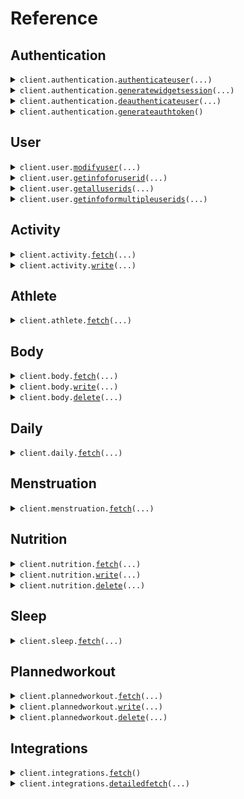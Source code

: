 # Reference
## Authentication
<details><summary><code>client.authentication.<a href="src/terra/authentication/client.py">authenticateuser</a>(...)</code></summary>
<dl>
<dd>

#### 📝 Description

<dl>
<dd>

<dl>
<dd>

Creates a login link that allows end users to connect their fitness tracking account
</dd>
</dl>
</dd>
</dl>

#### 🔌 Usage

<dl>
<dd>

<dl>
<dd>

```python
from terra import Terra

client = Terra(
    dev_id="YOUR_DEV_ID",
    api_key="YOUR_API_KEY",
)
client.authentication.authenticateuser(
    resource="FITBIT",
)

```
</dd>
</dl>
</dd>
</dl>

#### ⚙️ Parameters

<dl>
<dd>

<dl>
<dd>

**resource:** `str` — Provider resource identifier (e.g., 'FITBIT', 'GARMIN', 'OURA'). See "Get detailed list of integrations" for available providers
    
</dd>
</dl>

<dl>
<dd>

**language:** `typing.Optional[str]` 
    
</dd>
</dl>

<dl>
<dd>

**reference_id:** `typing.Optional[str]` 
    
</dd>
</dl>

<dl>
<dd>

**auth_success_redirect_url:** `typing.Optional[str]` 
    
</dd>
</dl>

<dl>
<dd>

**auth_failure_redirect_url:** `typing.Optional[str]` 
    
</dd>
</dl>

<dl>
<dd>

**request_options:** `typing.Optional[RequestOptions]` — Request-specific configuration.
    
</dd>
</dl>
</dd>
</dl>


</dd>
</dl>
</details>

<details><summary><code>client.authentication.<a href="src/terra/authentication/client.py">generatewidgetsession</a>(...)</code></summary>
<dl>
<dd>

#### 📝 Description

<dl>
<dd>

<dl>
<dd>

Generates a link to redirect an end user to for them to select an integration and log in with their fitness data provider
</dd>
</dl>
</dd>
</dl>

#### 🔌 Usage

<dl>
<dd>

<dl>
<dd>

```python
from terra import Terra

client = Terra(
    dev_id="YOUR_DEV_ID",
    api_key="YOUR_API_KEY",
)
client.authentication.generatewidgetsession()

```
</dd>
</dl>
</dd>
</dl>

#### ⚙️ Parameters

<dl>
<dd>

<dl>
<dd>

**providers:** `typing.Optional[str]` — Comma separated list of providers to display on the device selection page. This overrides your selected sources on your dashboard
    
</dd>
</dl>

<dl>
<dd>

**language:** `typing.Optional[str]` — Display language of the widget
    
</dd>
</dl>

<dl>
<dd>

**reference_id:** `typing.Optional[str]` — Identifier of the end user on your system, such as a user ID or email associated with them
    
</dd>
</dl>

<dl>
<dd>

**auth_success_redirect_url:** `typing.Optional[str]` — URL the user is redirected to upon successful authentication
    
</dd>
</dl>

<dl>
<dd>

**auth_failure_redirect_url:** `typing.Optional[str]` — URL the user is redirected to upon unsuccessful authentication
    
</dd>
</dl>

<dl>
<dd>

**request_options:** `typing.Optional[RequestOptions]` — Request-specific configuration.
    
</dd>
</dl>
</dd>
</dl>


</dd>
</dl>
</details>

<details><summary><code>client.authentication.<a href="src/terra/authentication/client.py">deauthenticateuser</a>(...)</code></summary>
<dl>
<dd>

#### 📝 Description

<dl>
<dd>

<dl>
<dd>

Deletes all records of the user on Terra's end, revoking Terra's access to their data
</dd>
</dl>
</dd>
</dl>

#### 🔌 Usage

<dl>
<dd>

<dl>
<dd>

```python
from terra import Terra

client = Terra(
    dev_id="YOUR_DEV_ID",
    api_key="YOUR_API_KEY",
)
client.authentication.deauthenticateuser(
    user_id="user_id",
)

```
</dd>
</dl>
</dd>
</dl>

#### ⚙️ Parameters

<dl>
<dd>

<dl>
<dd>

**user_id:** `str` — Terra user ID (UUID format) to deauthenticate and remove from Terra system
    
</dd>
</dl>

<dl>
<dd>

**request_options:** `typing.Optional[RequestOptions]` — Request-specific configuration.
    
</dd>
</dl>
</dd>
</dl>


</dd>
</dl>
</details>

<details><summary><code>client.authentication.<a href="src/terra/authentication/client.py">generateauthtoken</a>()</code></summary>
<dl>
<dd>

#### 📝 Description

<dl>
<dd>

<dl>
<dd>

Creates a token to be used with initConnection() functions in the Terra mobile SDKs in order to create a user record for Apple Health or Samsung Health (or equivalent)
</dd>
</dl>
</dd>
</dl>

#### 🔌 Usage

<dl>
<dd>

<dl>
<dd>

```python
from terra import Terra

client = Terra(
    dev_id="YOUR_DEV_ID",
    api_key="YOUR_API_KEY",
)
client.authentication.generateauthtoken()

```
</dd>
</dl>
</dd>
</dl>

#### ⚙️ Parameters

<dl>
<dd>

<dl>
<dd>

**request_options:** `typing.Optional[RequestOptions]` — Request-specific configuration.
    
</dd>
</dl>
</dd>
</dl>


</dd>
</dl>
</details>

## User
<details><summary><code>client.user.<a href="src/terra/user/client.py">modifyuser</a>(...)</code></summary>
<dl>
<dd>

#### 📝 Description

<dl>
<dd>

<dl>
<dd>

Update a Terra user's reference_id or active status
</dd>
</dl>
</dd>
</dl>

#### 🔌 Usage

<dl>
<dd>

<dl>
<dd>

```python
from terra import Terra

client = Terra(
    dev_id="YOUR_DEV_ID",
    api_key="YOUR_API_KEY",
)
client.user.modifyuser(
    user_id="user_id",
)

```
</dd>
</dl>
</dd>
</dl>

#### ⚙️ Parameters

<dl>
<dd>

<dl>
<dd>

**user_id:** `str` — Terra user ID to update
    
</dd>
</dl>

<dl>
<dd>

**reference_id:** `typing.Optional[str]` — Identifier on your system to associate with this user
    
</dd>
</dl>

<dl>
<dd>

**active:** `typing.Optional[bool]` — Whether the user should remain active
    
</dd>
</dl>

<dl>
<dd>

**request_options:** `typing.Optional[RequestOptions]` — Request-specific configuration.
    
</dd>
</dl>
</dd>
</dl>


</dd>
</dl>
</details>

<details><summary><code>client.user.<a href="src/terra/user/client.py">getinfoforuserid</a>(...)</code></summary>
<dl>
<dd>

#### 📝 Description

<dl>
<dd>

<dl>
<dd>

Used to query for information on one Terra user ID, or to query for all registered Terra User objects under one reference ID
</dd>
</dl>
</dd>
</dl>

#### 🔌 Usage

<dl>
<dd>

<dl>
<dd>

```python
from terra import Terra

client = Terra(
    dev_id="YOUR_DEV_ID",
    api_key="YOUR_API_KEY",
)
client.user.getinfoforuserid()

```
</dd>
</dl>
</dd>
</dl>

#### ⚙️ Parameters

<dl>
<dd>

<dl>
<dd>

**user_id:** `typing.Optional[str]` — user ID to query for
    
</dd>
</dl>

<dl>
<dd>

**reference_id:** `typing.Optional[str]` — reference ID to query for
    
</dd>
</dl>

<dl>
<dd>

**request_options:** `typing.Optional[RequestOptions]` — Request-specific configuration.
    
</dd>
</dl>
</dd>
</dl>


</dd>
</dl>
</details>

<details><summary><code>client.user.<a href="src/terra/user/client.py">getalluserids</a>(...)</code></summary>
<dl>
<dd>

#### 📝 Description

<dl>
<dd>

<dl>
<dd>

Used to query for information for all Terra User IDs. Supports optional pagination via `page` and `per_page`. If `page` is not provided, it returns all users in one go (backwards compatibility).
</dd>
</dl>
</dd>
</dl>

#### 🔌 Usage

<dl>
<dd>

<dl>
<dd>

```python
from terra import Terra

client = Terra(
    dev_id="YOUR_DEV_ID",
    api_key="YOUR_API_KEY",
)
client.user.getalluserids()

```
</dd>
</dl>
</dd>
</dl>

#### ⚙️ Parameters

<dl>
<dd>

<dl>
<dd>

**page:** `typing.Optional[int]` — Zero-based page number. If omitted, results are not paginated.
    
</dd>
</dl>

<dl>
<dd>

**per_page:** `typing.Optional[int]` — Number of results per page (default is 500).
    
</dd>
</dl>

<dl>
<dd>

**request_options:** `typing.Optional[RequestOptions]` — Request-specific configuration.
    
</dd>
</dl>
</dd>
</dl>


</dd>
</dl>
</details>

<details><summary><code>client.user.<a href="src/terra/user/client.py">getinfoformultipleuserids</a>(...)</code></summary>
<dl>
<dd>

#### 📝 Description

<dl>
<dd>

<dl>
<dd>

Used to query for information for multiple Terra User IDs
</dd>
</dl>
</dd>
</dl>

#### 🔌 Usage

<dl>
<dd>

<dl>
<dd>

```python
from terra import Terra

client = Terra(
    dev_id="YOUR_DEV_ID",
    api_key="YOUR_API_KEY",
)
client.user.getinfoformultipleuserids(
    request=["string"],
)

```
</dd>
</dl>
</dd>
</dl>

#### ⚙️ Parameters

<dl>
<dd>

<dl>
<dd>

**request:** `typing.Sequence[str]` 
    
</dd>
</dl>

<dl>
<dd>

**request_options:** `typing.Optional[RequestOptions]` — Request-specific configuration.
    
</dd>
</dl>
</dd>
</dl>


</dd>
</dl>
</details>

## Activity
<details><summary><code>client.activity.<a href="src/terra/activity/client.py">fetch</a>(...)</code></summary>
<dl>
<dd>

#### 📝 Description

<dl>
<dd>

<dl>
<dd>

Fetches completed workout sessions, with a defined start and end time and activity type (e.g. running, cycling, etc.)
</dd>
</dl>
</dd>
</dl>

#### 🔌 Usage

<dl>
<dd>

<dl>
<dd>

```python
from terra import Terra

client = Terra(
    dev_id="YOUR_DEV_ID",
    api_key="YOUR_API_KEY",
)
client.activity.fetch(
    user_id="user_id",
    start_date=1,
)

```
</dd>
</dl>
</dd>
</dl>

#### ⚙️ Parameters

<dl>
<dd>

<dl>
<dd>

**user_id:** `str` — Terra user ID (UUID format) to retrieve data for
    
</dd>
</dl>

<dl>
<dd>

**start_date:** `ActivityFetchRequestStartDate` — Start date for data query - either ISO8601 date (YYYY-MM-DD) or unix timestamp in seconds (10-digit)
    
</dd>
</dl>

<dl>
<dd>

**end_date:** `typing.Optional[ActivityFetchRequestEndDate]` — End date for data query - either ISO8601 date (YYYY-MM-DD) or unix timestamp in seconds (10-digit)
    
</dd>
</dl>

<dl>
<dd>

**to_webhook:** `typing.Optional[bool]` — Boolean flag specifying whether to send the data retrieved to the webhook instead of in the response (default: false)
    
</dd>
</dl>

<dl>
<dd>

**with_samples:** `typing.Optional[bool]` — Boolean flag specifying whether to include detailed samples in the returned payload (default: false)
    
</dd>
</dl>

<dl>
<dd>

**request_options:** `typing.Optional[RequestOptions]` — Request-specific configuration.
    
</dd>
</dl>
</dd>
</dl>


</dd>
</dl>
</details>

<details><summary><code>client.activity.<a href="src/terra/activity/client.py">write</a>(...)</code></summary>
<dl>
<dd>

#### 📝 Description

<dl>
<dd>

<dl>
<dd>

Used to post activity data to a provider. This endpoint only works for users connected via Wahoo. Returns error for other providers.
</dd>
</dl>
</dd>
</dl>

#### 🔌 Usage

<dl>
<dd>

<dl>
<dd>

```python
from terra import Activity, ActivityMetadata, Terra

client = Terra(
    dev_id="YOUR_DEV_ID",
    api_key="YOUR_API_KEY",
)
client.activity.write(
    data=[
        Activity(
            metadata=ActivityMetadata(
                end_time="2022-10-28T10:00:00.000000+01:00",
                start_time="1999-11-23T09:00:00.000000+02:00",
                summary_id="123e4567-e89b-12d3-a456-426614174000",
                type=1.1,
                upload_type=1.1,
            ),
        )
    ],
)

```
</dd>
</dl>
</dd>
</dl>

#### ⚙️ Parameters

<dl>
<dd>

<dl>
<dd>

**data:** `typing.Sequence[Activity]` — List of user-tracked workouts to post to data provider
    
</dd>
</dl>

<dl>
<dd>

**request_options:** `typing.Optional[RequestOptions]` — Request-specific configuration.
    
</dd>
</dl>
</dd>
</dl>


</dd>
</dl>
</details>

## Athlete
<details><summary><code>client.athlete.<a href="src/terra/athlete/client.py">fetch</a>(...)</code></summary>
<dl>
<dd>

#### 📝 Description

<dl>
<dd>

<dl>
<dd>

Fetches relevant profile info such as first & last name, birth date etc. for a given user ID
</dd>
</dl>
</dd>
</dl>

#### 🔌 Usage

<dl>
<dd>

<dl>
<dd>

```python
from terra import Terra

client = Terra(
    dev_id="YOUR_DEV_ID",
    api_key="YOUR_API_KEY",
)
client.athlete.fetch(
    user_id="user_id",
)

```
</dd>
</dl>
</dd>
</dl>

#### ⚙️ Parameters

<dl>
<dd>

<dl>
<dd>

**user_id:** `str` — Terra user ID (UUID format) to retrieve data for
    
</dd>
</dl>

<dl>
<dd>

**to_webhook:** `typing.Optional[bool]` — Boolean flag specifying whether to send the data retrieved to the webhook instead of in the response (default: false)
    
</dd>
</dl>

<dl>
<dd>

**request_options:** `typing.Optional[RequestOptions]` — Request-specific configuration.
    
</dd>
</dl>
</dd>
</dl>


</dd>
</dl>
</details>

## Body
<details><summary><code>client.body.<a href="src/terra/body/client.py">fetch</a>(...)</code></summary>
<dl>
<dd>

#### 📝 Description

<dl>
<dd>

<dl>
<dd>

Fetches body metrics such as weight, height, body fat percentage etc. for a given user ID
</dd>
</dl>
</dd>
</dl>

#### 🔌 Usage

<dl>
<dd>

<dl>
<dd>

```python
from terra import Terra

client = Terra(
    dev_id="YOUR_DEV_ID",
    api_key="YOUR_API_KEY",
)
client.body.fetch(
    user_id="user_id",
    start_date=1,
)

```
</dd>
</dl>
</dd>
</dl>

#### ⚙️ Parameters

<dl>
<dd>

<dl>
<dd>

**user_id:** `str` — Terra user ID (UUID format) to retrieve data for
    
</dd>
</dl>

<dl>
<dd>

**start_date:** `BodyFetchRequestStartDate` — Start date for data query - either ISO8601 date (YYYY-MM-DD) or unix timestamp in seconds (10-digit)
    
</dd>
</dl>

<dl>
<dd>

**end_date:** `typing.Optional[BodyFetchRequestEndDate]` — End date for data query - either ISO8601 date (YYYY-MM-DD) or unix timestamp in seconds (10-digit)
    
</dd>
</dl>

<dl>
<dd>

**to_webhook:** `typing.Optional[bool]` — Boolean flag specifying whether to send the data retrieved to the webhook instead of in the response (default: false)
    
</dd>
</dl>

<dl>
<dd>

**with_samples:** `typing.Optional[bool]` — Boolean flag specifying whether to include detailed samples in the returned payload (default: false)
    
</dd>
</dl>

<dl>
<dd>

**request_options:** `typing.Optional[RequestOptions]` — Request-specific configuration.
    
</dd>
</dl>
</dd>
</dl>


</dd>
</dl>
</details>

<details><summary><code>client.body.<a href="src/terra/body/client.py">write</a>(...)</code></summary>
<dl>
<dd>

#### 📝 Description

<dl>
<dd>

<dl>
<dd>

Used to post body data to a provider. This endpoint only works for users connected via Google Fit. Returns error for other providers.
</dd>
</dl>
</dd>
</dl>

#### 🔌 Usage

<dl>
<dd>

<dl>
<dd>

```python
from terra import Body, BodyMetadata, Terra

client = Terra(
    dev_id="YOUR_DEV_ID",
    api_key="YOUR_API_KEY",
)
client.body.write(
    data=[
        Body(
            metadata=BodyMetadata(
                end_time="2022-10-28T10:00:00.000000+01:00",
                start_time="1999-11-23T09:00:00.000000+02:00",
            ),
        )
    ],
)

```
</dd>
</dl>
</dd>
</dl>

#### ⚙️ Parameters

<dl>
<dd>

<dl>
<dd>

**data:** `typing.Sequence[Body]` — Body measurement metrics to post to data provider
    
</dd>
</dl>

<dl>
<dd>

**request_options:** `typing.Optional[RequestOptions]` — Request-specific configuration.
    
</dd>
</dl>
</dd>
</dl>


</dd>
</dl>
</details>

<details><summary><code>client.body.<a href="src/terra/body/client.py">delete</a>(...)</code></summary>
<dl>
<dd>

#### 📝 Description

<dl>
<dd>

<dl>
<dd>

Used to delete Body metrics the user has registered on their account
</dd>
</dl>
</dd>
</dl>

#### 🔌 Usage

<dl>
<dd>

<dl>
<dd>

```python
from terra import Terra

client = Terra(
    dev_id="YOUR_DEV_ID",
    api_key="YOUR_API_KEY",
)
client.body.delete(
    user_id="user_id",
)

```
</dd>
</dl>
</dd>
</dl>

#### ⚙️ Parameters

<dl>
<dd>

<dl>
<dd>

**user_id:** `str` — Terra user ID (UUID format) to retrieve data for
    
</dd>
</dl>

<dl>
<dd>

**log_ids:** `typing.Optional[typing.Sequence[str]]` — List of identifiers for body metrics entries to be deleted
    
</dd>
</dl>

<dl>
<dd>

**request_options:** `typing.Optional[RequestOptions]` — Request-specific configuration.
    
</dd>
</dl>
</dd>
</dl>


</dd>
</dl>
</details>

## Daily
<details><summary><code>client.daily.<a href="src/terra/daily/client.py">fetch</a>(...)</code></summary>
<dl>
<dd>

#### 📝 Description

<dl>
<dd>

<dl>
<dd>

Fetches daily summaries of activity metrics such as steps, distance, calories burned etc. for a given user ID
</dd>
</dl>
</dd>
</dl>

#### 🔌 Usage

<dl>
<dd>

<dl>
<dd>

```python
from terra import Terra

client = Terra(
    dev_id="YOUR_DEV_ID",
    api_key="YOUR_API_KEY",
)
client.daily.fetch(
    user_id="user_id",
    start_date=1,
)

```
</dd>
</dl>
</dd>
</dl>

#### ⚙️ Parameters

<dl>
<dd>

<dl>
<dd>

**user_id:** `str` — Terra user ID (UUID format) to retrieve data for
    
</dd>
</dl>

<dl>
<dd>

**start_date:** `DailyFetchRequestStartDate` — Start date for data query - either ISO8601 date (YYYY-MM-DD) or unix timestamp in seconds (10-digit)
    
</dd>
</dl>

<dl>
<dd>

**end_date:** `typing.Optional[DailyFetchRequestEndDate]` — End date for data query - either ISO8601 date (YYYY-MM-DD) or unix timestamp in seconds (10-digit)
    
</dd>
</dl>

<dl>
<dd>

**to_webhook:** `typing.Optional[bool]` — Boolean flag specifying whether to send the data retrieved to the webhook instead of in the response (default: false)
    
</dd>
</dl>

<dl>
<dd>

**with_samples:** `typing.Optional[bool]` — Boolean flag specifying whether to include detailed samples in the returned payload (default: false)
    
</dd>
</dl>

<dl>
<dd>

**request_options:** `typing.Optional[RequestOptions]` — Request-specific configuration.
    
</dd>
</dl>
</dd>
</dl>


</dd>
</dl>
</details>

## Menstruation
<details><summary><code>client.menstruation.<a href="src/terra/menstruation/client.py">fetch</a>(...)</code></summary>
<dl>
<dd>

#### 📝 Description

<dl>
<dd>

<dl>
<dd>

Fetches menstruation data such as cycle length, period length, ovulation date etc. for a given user ID
</dd>
</dl>
</dd>
</dl>

#### 🔌 Usage

<dl>
<dd>

<dl>
<dd>

```python
from terra import Terra

client = Terra(
    dev_id="YOUR_DEV_ID",
    api_key="YOUR_API_KEY",
)
client.menstruation.fetch(
    user_id="user_id",
    start_date=1,
)

```
</dd>
</dl>
</dd>
</dl>

#### ⚙️ Parameters

<dl>
<dd>

<dl>
<dd>

**user_id:** `str` — Terra user ID (UUID format) to retrieve data for
    
</dd>
</dl>

<dl>
<dd>

**start_date:** `MenstruationFetchRequestStartDate` — Start date for data query - either ISO8601 date (YYYY-MM-DD) or unix timestamp in seconds (10-digit)
    
</dd>
</dl>

<dl>
<dd>

**end_date:** `typing.Optional[MenstruationFetchRequestEndDate]` — End date for data query - either ISO8601 date (YYYY-MM-DD) or unix timestamp in seconds (10-digit)
    
</dd>
</dl>

<dl>
<dd>

**to_webhook:** `typing.Optional[bool]` — Boolean flag specifying whether to send the data retrieved to the webhook instead of in the response (default: false)
    
</dd>
</dl>

<dl>
<dd>

**with_samples:** `typing.Optional[bool]` — Boolean flag specifying whether to include detailed samples in the returned payload (default: false)
    
</dd>
</dl>

<dl>
<dd>

**request_options:** `typing.Optional[RequestOptions]` — Request-specific configuration.
    
</dd>
</dl>
</dd>
</dl>


</dd>
</dl>
</details>

## Nutrition
<details><summary><code>client.nutrition.<a href="src/terra/nutrition/client.py">fetch</a>(...)</code></summary>
<dl>
<dd>

#### 📝 Description

<dl>
<dd>

<dl>
<dd>

Fetches nutrition log data such as meal type, calories, macronutrients etc. for a given user ID
</dd>
</dl>
</dd>
</dl>

#### 🔌 Usage

<dl>
<dd>

<dl>
<dd>

```python
from terra import Terra

client = Terra(
    dev_id="YOUR_DEV_ID",
    api_key="YOUR_API_KEY",
)
client.nutrition.fetch(
    user_id="user_id",
    start_date=1,
)

```
</dd>
</dl>
</dd>
</dl>

#### ⚙️ Parameters

<dl>
<dd>

<dl>
<dd>

**user_id:** `str` — Terra user ID (UUID format) to retrieve data for
    
</dd>
</dl>

<dl>
<dd>

**start_date:** `NutritionFetchRequestStartDate` — Start date for data query - either ISO8601 date (YYYY-MM-DD) or unix timestamp in seconds (10-digit)
    
</dd>
</dl>

<dl>
<dd>

**end_date:** `typing.Optional[NutritionFetchRequestEndDate]` — End date for data query - either ISO8601 date (YYYY-MM-DD) or unix timestamp in seconds (10-digit)
    
</dd>
</dl>

<dl>
<dd>

**to_webhook:** `typing.Optional[bool]` — Boolean flag specifying whether to send the data retrieved to the webhook instead of in the response (default: false)
    
</dd>
</dl>

<dl>
<dd>

**with_samples:** `typing.Optional[bool]` — Boolean flag specifying whether to include detailed samples in the returned payload (default: false)
    
</dd>
</dl>

<dl>
<dd>

**request_options:** `typing.Optional[RequestOptions]` — Request-specific configuration.
    
</dd>
</dl>
</dd>
</dl>


</dd>
</dl>
</details>

<details><summary><code>client.nutrition.<a href="src/terra/nutrition/client.py">write</a>(...)</code></summary>
<dl>
<dd>

#### 📝 Description

<dl>
<dd>

<dl>
<dd>

Used to post nutrition logs to a provider. This endpoint only works for users connected via Fitbit. Returns error for other providers.
</dd>
</dl>
</dd>
</dl>

#### 🔌 Usage

<dl>
<dd>

<dl>
<dd>

```python
from terra import Nutrition, NutritionMetadata, Terra

client = Terra(
    dev_id="YOUR_DEV_ID",
    api_key="YOUR_API_KEY",
)
client.nutrition.write(
    data=[
        Nutrition(
            metadata=NutritionMetadata(
                end_time="2022-10-28T10:00:00.000000+01:00",
                start_time="1999-11-23T09:00:00.000000+02:00",
            ),
        )
    ],
)

```
</dd>
</dl>
</dd>
</dl>

#### ⚙️ Parameters

<dl>
<dd>

<dl>
<dd>

**data:** `typing.Sequence[Nutrition]` — Nutrition entry to post to data provider
    
</dd>
</dl>

<dl>
<dd>

**request_options:** `typing.Optional[RequestOptions]` — Request-specific configuration.
    
</dd>
</dl>
</dd>
</dl>


</dd>
</dl>
</details>

<details><summary><code>client.nutrition.<a href="src/terra/nutrition/client.py">delete</a>(...)</code></summary>
<dl>
<dd>

#### 📝 Description

<dl>
<dd>

<dl>
<dd>

Used to delete nutrition logs the user has registered on their account
</dd>
</dl>
</dd>
</dl>

#### 🔌 Usage

<dl>
<dd>

<dl>
<dd>

```python
from terra import Terra

client = Terra(
    dev_id="YOUR_DEV_ID",
    api_key="YOUR_API_KEY",
)
client.nutrition.delete(
    user_id="user_id",
)

```
</dd>
</dl>
</dd>
</dl>

#### ⚙️ Parameters

<dl>
<dd>

<dl>
<dd>

**user_id:** `str` — Terra user ID (UUID format) to retrieve data for
    
</dd>
</dl>

<dl>
<dd>

**data:** `typing.Optional[typing.Sequence[str]]` — List of identifiers for nutrition entries to be deleted
    
</dd>
</dl>

<dl>
<dd>

**request_options:** `typing.Optional[RequestOptions]` — Request-specific configuration.
    
</dd>
</dl>
</dd>
</dl>


</dd>
</dl>
</details>

## Sleep
<details><summary><code>client.sleep.<a href="src/terra/sleep/client.py">fetch</a>(...)</code></summary>
<dl>
<dd>

#### 📝 Description

<dl>
<dd>

<dl>
<dd>

Fetches sleep data such as sleep duration, sleep stages, sleep quality etc. for a given user ID, for sleep sessions with a defined start and end time
</dd>
</dl>
</dd>
</dl>

#### 🔌 Usage

<dl>
<dd>

<dl>
<dd>

```python
from terra import Terra

client = Terra(
    dev_id="YOUR_DEV_ID",
    api_key="YOUR_API_KEY",
)
client.sleep.fetch(
    user_id="user_id",
    start_date=1,
)

```
</dd>
</dl>
</dd>
</dl>

#### ⚙️ Parameters

<dl>
<dd>

<dl>
<dd>

**user_id:** `str` — Terra user ID (UUID format) to retrieve data for
    
</dd>
</dl>

<dl>
<dd>

**start_date:** `SleepFetchRequestStartDate` — Start date for data query - either ISO8601 date (YYYY-MM-DD) or unix timestamp in seconds (10-digit)
    
</dd>
</dl>

<dl>
<dd>

**end_date:** `typing.Optional[SleepFetchRequestEndDate]` — End date for data query - either ISO8601 date (YYYY-MM-DD) or unix timestamp in seconds (10-digit)
    
</dd>
</dl>

<dl>
<dd>

**to_webhook:** `typing.Optional[bool]` — Boolean flag specifying whether to send the data retrieved to the webhook instead of in the response (default: false)
    
</dd>
</dl>

<dl>
<dd>

**with_samples:** `typing.Optional[bool]` — Boolean flag specifying whether to include detailed samples in the returned payload (default: false)
    
</dd>
</dl>

<dl>
<dd>

**request_options:** `typing.Optional[RequestOptions]` — Request-specific configuration.
    
</dd>
</dl>
</dd>
</dl>


</dd>
</dl>
</details>

## Plannedworkout
<details><summary><code>client.plannedworkout.<a href="src/terra/plannedworkout/client.py">fetch</a>(...)</code></summary>
<dl>
<dd>

#### 📝 Description

<dl>
<dd>

<dl>
<dd>

Used to get workout plans the user has registered on their account. This can be strength workouts (sets, reps, weight lifted) or cardio workouts (warmup, intervals of different intensities, cooldown etc)
</dd>
</dl>
</dd>
</dl>

#### 🔌 Usage

<dl>
<dd>

<dl>
<dd>

```python
from terra import Terra

client = Terra(
    dev_id="YOUR_DEV_ID",
    api_key="YOUR_API_KEY",
)
client.plannedworkout.fetch(
    user_id="user_id",
    start_date=1,
)

```
</dd>
</dl>
</dd>
</dl>

#### ⚙️ Parameters

<dl>
<dd>

<dl>
<dd>

**user_id:** `str` — Terra user ID (UUID format) to retrieve data for
    
</dd>
</dl>

<dl>
<dd>

**start_date:** `PlannedWorkoutFetchRequestStartDate` — Start date for data query - either ISO8601 date (YYYY-MM-DD) or unix timestamp in seconds (10-digit)
    
</dd>
</dl>

<dl>
<dd>

**end_date:** `typing.Optional[PlannedWorkoutFetchRequestEndDate]` — End date for data query - either ISO8601 date (YYYY-MM-DD) or unix timestamp in seconds (10-digit)
    
</dd>
</dl>

<dl>
<dd>

**to_webhook:** `typing.Optional[bool]` — Boolean flag specifying whether to send the data retrieved to the webhook instead of in the response (default: false)
    
</dd>
</dl>

<dl>
<dd>

**request_options:** `typing.Optional[RequestOptions]` — Request-specific configuration.
    
</dd>
</dl>
</dd>
</dl>


</dd>
</dl>
</details>

<details><summary><code>client.plannedworkout.<a href="src/terra/plannedworkout/client.py">write</a>(...)</code></summary>
<dl>
<dd>

#### 📝 Description

<dl>
<dd>

<dl>
<dd>

Used to post workout plans users can follow on their wearable. This can be strength workouts (sets, reps, weight lifted) or cardio workouts (warmup, intervals of different intensities, cooldown etc)
</dd>
</dl>
</dd>
</dl>

#### 🔌 Usage

<dl>
<dd>

<dl>
<dd>

```python
from terra import PlannedWorkout, Terra

client = Terra(
    dev_id="YOUR_DEV_ID",
    api_key="YOUR_API_KEY",
)
client.plannedworkout.write(
    data=[PlannedWorkout()],
)

```
</dd>
</dl>
</dd>
</dl>

#### ⚙️ Parameters

<dl>
<dd>

<dl>
<dd>

**data:** `typing.Sequence[PlannedWorkout]` — PlannedWorkout entry to post to data provider
    
</dd>
</dl>

<dl>
<dd>

**request_options:** `typing.Optional[RequestOptions]` — Request-specific configuration.
    
</dd>
</dl>
</dd>
</dl>


</dd>
</dl>
</details>

<details><summary><code>client.plannedworkout.<a href="src/terra/plannedworkout/client.py">delete</a>(...)</code></summary>
<dl>
<dd>

#### 📝 Description

<dl>
<dd>

<dl>
<dd>

Used to delete workout plans the user has registered on their account. This can be strength workouts (sets, reps, weight lifted) or cardio workouts (warmup, intervals of different intensities, cooldown etc)
</dd>
</dl>
</dd>
</dl>

#### 🔌 Usage

<dl>
<dd>

<dl>
<dd>

```python
from terra import Terra

client = Terra(
    dev_id="YOUR_DEV_ID",
    api_key="YOUR_API_KEY",
)
client.plannedworkout.delete(
    user_id="user_id",
)

```
</dd>
</dl>
</dd>
</dl>

#### ⚙️ Parameters

<dl>
<dd>

<dl>
<dd>

**user_id:** `str` — Terra user ID (UUID format) to retrieve data for
    
</dd>
</dl>

<dl>
<dd>

**data:** `typing.Optional[typing.Sequence[str]]` — List of identifiers for planned workout entries to be deleted
    
</dd>
</dl>

<dl>
<dd>

**request_options:** `typing.Optional[RequestOptions]` — Request-specific configuration.
    
</dd>
</dl>
</dd>
</dl>


</dd>
</dl>
</details>

## Integrations
<details><summary><code>client.integrations.<a href="src/terra/integrations/client.py">fetch</a>()</code></summary>
<dl>
<dd>

#### 📝 Description

<dl>
<dd>

<dl>
<dd>

Retrieve a list of all available provider integrations on the API.
</dd>
</dl>
</dd>
</dl>

#### 🔌 Usage

<dl>
<dd>

<dl>
<dd>

```python
from terra import Terra

client = Terra(
    dev_id="YOUR_DEV_ID",
    api_key="YOUR_API_KEY",
)
client.integrations.fetch()

```
</dd>
</dl>
</dd>
</dl>

#### ⚙️ Parameters

<dl>
<dd>

<dl>
<dd>

**request_options:** `typing.Optional[RequestOptions]` — Request-specific configuration.
    
</dd>
</dl>
</dd>
</dl>


</dd>
</dl>
</details>

<details><summary><code>client.integrations.<a href="src/terra/integrations/client.py">detailedfetch</a>(...)</code></summary>
<dl>
<dd>

#### 📝 Description

<dl>
<dd>

<dl>
<dd>

Retrieve a detailed list of supported integrations, optionally filtered by the developer's enabled integrations and the requirement for SDK usage.
</dd>
</dl>
</dd>
</dl>

#### 🔌 Usage

<dl>
<dd>

<dl>
<dd>

```python
from terra import Terra

client = Terra(
    dev_id="YOUR_DEV_ID",
    api_key="YOUR_API_KEY",
)
client.integrations.detailedfetch()

```
</dd>
</dl>
</dd>
</dl>

#### ⚙️ Parameters

<dl>
<dd>

<dl>
<dd>

**sdk:** `typing.Optional[bool]` — If `true`, allows SDK integrations to be included in the response.
    
</dd>
</dl>

<dl>
<dd>

**request_options:** `typing.Optional[RequestOptions]` — Request-specific configuration.
    
</dd>
</dl>
</dd>
</dl>


</dd>
</dl>
</details>

